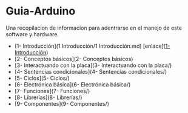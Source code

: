 # Guia-Arduino
Una recopilacion de informacion para adentrarse en el manejo de este software y hardware.

- [1- Introducción](1 Introducción/1 Introducción.md) [enlace]([1- Introducción](https://docs.github.com/es/get-started/writing-on-github/getting-started-with-writing-and-formatting-on-github/basic-writing-and-formatting-syntax))
- [2- Conceptos básicos](2- Conceptos básicos)
- [3- Interactuando con la placa](3- Interactuando con la placa/)
- [4- Sentencias condicionales](4- Sentencias condicionales/)
- [5- Ciclos](5- Ciclos/)
- [6- Electrónica básica](6- Electrónica básica/)
- [7- Funciones](7- Funciones/)
- [8- Librerías](8- Librerías/)
- [9- Componentes](9- Componentes/)
